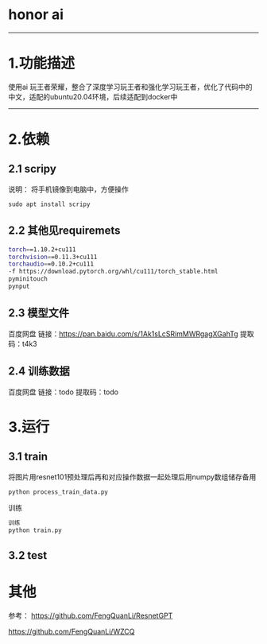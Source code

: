 # honor ai

---

# 1.功能描述
使用ai 玩王者荣耀，整合了深度学习玩王者和强化学习玩王者，优化了代码中的中文，适配的ubuntu20.04环境，后续适配到docker中

---

# 2.依赖

## 2.1 scripy

说明： 将手机镜像到电脑中，方便操作
```
sudo apt install scripy
```

## 2.2 其他见requiremets

```bash
torch==1.10.2+cu111
torchvision==0.11.3+cu111
torchaudio==0.10.2+cu111
-f https://download.pytorch.org/whl/cu111/torch_stable.html
pyminitouch
pynput
```

## 2.3 模型文件

百度网盘 链接：https://pan.baidu.com/s/1Ak1sLcSRimMWRgagXGahTg 提取码：t4k3

## 2.4 训练数据

百度网盘 链接：todo 提取码：todo

# 3.运行

## 3.1 train

将图片用resnet101预处理后再和对应操作数据一起处理后用numpy数组储存备用

```bash
python process_train_data.py
```

训练
```bash
训练
python train.py
```

## 3.2 test

# 其他

参考： 
https://github.com/FengQuanLi/ResnetGPT

https://github.com/FengQuanLi/WZCQ


